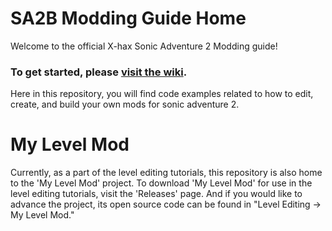# SA2B Modding Guide Home
Welcome to the official X-hax Sonic Adventure 2 Modding guide!

### To get started, please [visit the wiki](https://github.com/kellsnc/sa2b-modding-guide/wiki).

Here in this repository, you will find code examples related to how to edit, create, and build your own mods for sonic adventure 2. 

# My Level Mod
Currently, as a part of the level editing tutorials, this repository is also home to the 'My Level Mod' project. To download 'My Level Mod' for use in the level editing tutorials, visit the 'Releases' page. And if you would like to advance the project, its open source code can be found in "Level Editing -> My Level Mod."
